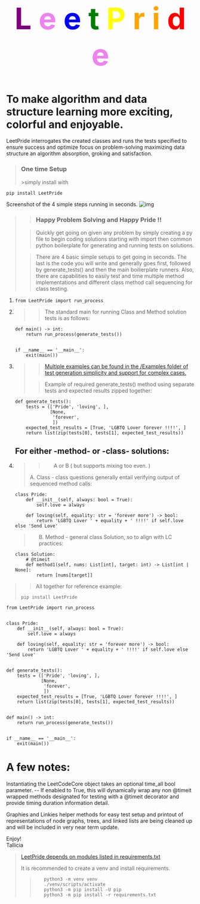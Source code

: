 <h1 style = font-size:80px>
<div style="text-align: center;">
<span style="color:purple">L</span>
<span style="color:violet">e</span>
<span style="color:blue">e</span>
<span style="color:green">t</span>
<span style="color:yellow">P</span>
<span style="color:orange">r</span>
<span style="color:orange">i</span>
<span style="color:red">d</span>
<span style="color:violet">e</span>
</div>
</h1>


# To make algorithm and data structure learning more exciting, colorful and enjoyable.

LeetPride interrogates the created classes and 
runs the tests specified to ensure success and optimize focus on problem-solving maximizing 
data structure an algorithm absorption, groking and satisfaction.

><h3>One time Setup</h3>
>>simply install with 
```pip install LeetPride```

Screenshot of the 4 simple steps running in seconds.
![img](LP_Examples/LeetPride-001.png)

>><h3>Happy Problem Solving and Happy Pride !!</h3>
> 
>>Quickly get going on given any problem by simply creating a py file to 
> begin coding solutions starting with import then common python boilerplate for 
> generating and running tests on solutions.
>>
>>
> 
>>There are 4 basic simple setups to get going in seconds. The last is the code you will 
> write and generally goes first, followed by generate_tests() and then the 
> main boilierplate runners. 
> Also, there are capabilities to easily 
test and time multiple method implementations and different class method call sequencing for
class testing. 

<ol>
<li>

    from LeetPride import run_process
</li>

<li>

>> The standard main for running Class and Method solution tests is as follows:

    def main() -> int:
        return run_process(generate_tests())
    
    
    if __name__ == '__main__':
        exit(main())
</li>

<li>

>>[Multiple examples can be found in the /Examples folder of test generation simplicity and support for
> complex cases.](LP_Examples)
>
>>Example of required generate_tests() method using separate tests and
expected results zipped together: 

 
    def generate_tests():
        tests = (['Pride', 'loving', ],
                 [None,
                  'forever',
                  ])
        expected_test_results = [True, 'LGBTQ Lover forever !!!!', ]
        return list(zip(tests[0], tests[1], expected_test_results))
</li>

<h2>For either -method- or -class- solutions:</h2>
<li>

> >
>><ul>
>>A or B ( but supports mixing too even. )
>A. Class - class questions generally entail verifying output of sequenced method calls:
>
>

    class Pride:
        def __init__(self, always: bool = True):
            self.love = always
    
        def loving(self, equality: str = 'forever more') -> bool:
            return 'LGBTQ Lover ' + equality + ' !!!!' if self.love else 'Send Love'
></ul>
><ul>
>B. Method - general class Solution, so to align with LC practices:
>
>


    class Solution:
        # @timeit
        def method1(self, nums: List[int], target: int) -> List[int | None]:
            return [nums[target]]
</ul>
</li>

</ol>

>> All together for reference example:
> 
> ```pip install LeetPride```
 

    from LeetPride import run_process
    
    
    class Pride:
        def __init__(self, always: bool = True):
            self.love = always
    
        def loving(self, equality: str = 'forever more') -> bool:
            return 'LGBTQ Lover ' + equality + ' !!!!' if self.love else 'Send Love'
    
    
    def generate_tests():
        tests = (['Pride', 'loving', ],
                 [None,
                  'forever',
                  ])
        expected_test_results = [True, 'LGBTQ Lover forever !!!!', ]
        return list(zip(tests[0], tests[1], expected_test_results))
    
    
    def main() -> int:
        return run_process(generate_tests())
    
    
    if __name__ == '__main__':
        exit(main())



# A few notes:
Instantiating the LeetCodeCore object takes an optional time_all bool parameter.
-- If enabled to True, this will dynamically wrap any non @timeit wrapped methods
designated for testing with a @timeit decorator and provide timing
duration information detail.

Graphies and Linkies helper methods for easy test setup and printout of
representations of node graphs, trees, and linked lists 
are being cleaned up and will be included in very near term update.

Enjoy!
<br>
Tallicia


>
>[LeetPride depends on modules listed in requirements.txt](requirements.txt)
>
>It is recommended to create a venv and install requirements.
>>
>>```
>>    python3 -m venv venv
>>    ./venv/scripts/activate
>>    python3 -m pip install -U pip
>>    python3 -m pip install -r requirements.txt 
>>
